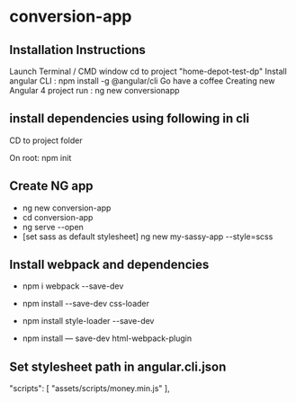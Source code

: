 # conversion-app

## Installation Instructions

Launch Terminal / CMD window
cd to project "home-depot-test-dp"
Install angular CLI : npm install -g @angular/cli
Go have a coffee
Creating new Angular 4 project run : 
ng new conversionapp


## install dependencies using following in cli 

CD to project folder

On root:
npm init

## Create NG app

- ng new conversion-app
- cd conversion-app
- ng serve --open
- [set sass as default stylesheet] ng new my-sassy-app --style=scss


## Install webpack and dependencies

- npm i webpack --save-dev
- npm install --save-dev css-loader

- npm install style-loader --save-dev
- npm install — save-dev html-webpack-plugin

## Set stylesheet path in angular.cli.json

"scripts": [
        "assets/scripts/money.min.js"
      ],





